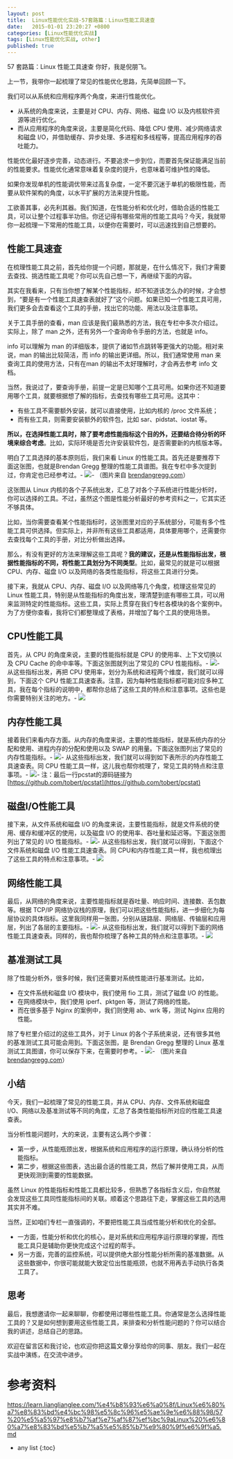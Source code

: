 ```yaml
---
layout: post
title:  Linux性能优化实战-57套路篇：Linux性能工具速查
date:   2015-01-01 23:20:27 +0800
categories: [Linux性能优化实战]
tags: [Linux性能优化实战, other]
published: true
---
```




57 套路篇：Linux 性能工具速查
你好，我是倪朋飞。

上一节，我带你一起梳理了常见的性能优化思路，先简单回顾一下。

我们可以从系统和应用程序两个角度，来进行性能优化。

* 从系统的角度来说，主要是对 CPU、内存、网络、磁盘 I/O 以及内核软件资源等进行优化。
* 而从应用程序的角度来说，主要是简化代码、降低 CPU 使用、减少网络请求和磁盘 I/O，并借助缓存、异步处理、多进程和多线程等，提高应用程序的吞吐能力。

性能优化最好逐步完善，动态进行。不要追求一步到位，而要首先保证能满足当前的性能要求。性能优化通常意味着复杂度的提升，也意味着可维护性的降低。

如果你发现单机的性能调优带来过高复杂度，一定不要沉迷于单机的极限性能，而要从软件架构的角度，以水平扩展的方法来提升性能。

工欲善其事，必先利其器。我们知道，在性能分析和优化时，借助合适的性能工具，可以让整个过程事半功倍。你还记得有哪些常用的性能工具吗？今天，我就带你一起梳理一下常用的性能工具，以便你在需要时，可以迅速找到自己想要的。

## 性能工具速查

在梳理性能工具之前，首先给你提一个问题，那就是，在什么情况下，我们才需要去查找、挑选性能工具呢？你可以先自己想一下，再继续下面的内容。

其实在我看来，只有当你想了解某个性能指标，却不知道该怎么办的时候，才会想到，“要是有一个性能工具速查表就好了”这个问题。如果已知一个性能工具可用，我们更多会去查看这个工具的手册，找出它的功能、用法以及注意事项。

关于工具手册的查看，man 应该是我们最熟悉的方法，我在专栏中多次介绍过。实际上，除了 man 之外，还有另外一个查询命令手册的方法，也就是 info。

info 可以理解为 man 的详细版本，提供了诸如节点跳转等更强大的功能。相对来说，man 的输出比较简洁，而 info 的输出更详细。所以，我们通常使用 man 来查询工具的使用方法，只有在man 的输出不太好理解时，才会再去参考 info 文档。

当然，我说过了，要查询手册，前提一定是已知哪个工具可用。如果你还不知道要用哪个工具，就要根据想了解的指标，去查找有哪些工具可用。这其中：

* 有些工具不需要额外安装，就可以直接使用，比如内核的 /proc 文件系统；
* 而有些工具，则需要安装额外的软件包，比如 sar、pidstat、iostat 等。

**所以，在选择性能工具时，除了要考虑性能指标这个目的外，还要结合待分析的环境来综合考虑**。比如，实际环境是否允许安装软件包，是否需要新的内核版本等。

明白了工具选择的基本原则后，我们来看 Linux 的性能工具。首先还是要推荐下面这张图，也就是Brendan Gregg 整理的性能工具谱图。我在专栏中多次提到过，你肯定也已经参考过。- ![](https://learn.lianglianglee.com/%e4%b8%93%e6%a0%8f/Linux%e6%80%a7%e8%83%bd%e4%bc%98%e5%8c%96%e5%ae%9e%e6%88%98/assets/89ee96483dbb4ac1a6c034af81908497.jpg)- （图片来自 [brendangregg.com](http://www.brendangregg.com/linuxperf.html)）

这张图从 Linux 内核的各个子系统出发，汇总了对各个子系统进行性能分析时，你可以选择的工具。不过，虽然这个图是性能分析最好的参考资料之一，它其实还不够具体。

比如，当你需要查看某个性能指标时，这张图里对应的子系统部分，可能有多个性能工具可供选择。但实际上，并非所有这些工具都适用，具体要用哪个，还需要你去查找每个工具的手册，对比分析做出选择。

那么，有没有更好的方法来理解这些工具呢？**我的建议，还是从性能指标出发，根据性能指标的不同，将性能工具划分为不同类型**。比如，最常见的就是可以根据 CPU、内存、磁盘 I/O 以及网络的各类性能指标，将这些工具进行分类。

接下来，我就从 CPU、内存、磁盘 I/O 以及网络等几个角度，梳理这些常见的 Linux 性能工具，特别是从性能指标的角度出发，理清楚到底有哪些工具，可以用来监测特定的性能指标。这些工具，实际上贯穿在我们专栏各模块的各个案例中。为了方便你查看，我将它们都整理成了表格，并增加了每个工具的使用场景。

## CPU性能工具

首先，从 CPU 的角度来说，主要的性能指标就是 CPU 的使用率、上下文切换以及 CPU Cache 的命中率等。下面这张图就列出了常见的 CPU 性能指标。- ![](https://learn.lianglianglee.com/%e4%b8%93%e6%a0%8f/Linux%e6%80%a7%e8%83%bd%e4%bc%98%e5%8c%96%e5%ae%9e%e6%88%98/assets/e896e61575b149a08c3b2ef6db4999b0.jpg)- 从这些指标出发，再把 CPU 使用率，划分为系统和进程两个维度，我们就可以得到，下面这个 CPU 性能工具速查表。注意，因为每种性能指标都可能对应多种工具，我在每个指标的说明中，都帮你总结了这些工具的特点和注意事项。这些也是你需要特别关注的地方。- ![](https://learn.lianglianglee.com/%e4%b8%93%e6%a0%8f/Linux%e6%80%a7%e8%83%bd%e4%bc%98%e5%8c%96%e5%ae%9e%e6%88%98/assets/80fcc937b7194595a70cf198bb6c87d2.jpg)

## 内存性能工具

接着我们来看内存方面。从内存的角度来说，主要的性能指标，就是系统内存的分配和使用、进程内存的分配和使用以及 SWAP 的用量。下面这张图列出了常见的内存性能指标。- ![](https://learn.lianglianglee.com/%e4%b8%93%e6%a0%8f/Linux%e6%80%a7%e8%83%bd%e4%bc%98%e5%8c%96%e5%ae%9e%e6%88%98/assets/8dcda3e0cca0474c927560a32b42e129.jpg)- 从这些指标出发，我们就可以得到如下表所示的内存性能工具速查表。同 CPU 性能工具一样，这儿我也帮你梳理了，常见工具的特点和注意事项。- ![](https://learn.lianglianglee.com/%e4%b8%93%e6%a0%8f/Linux%e6%80%a7%e8%83%bd%e4%bc%98%e5%8c%96%e5%ae%9e%e6%88%98/assets/498506d9b97d4be7a404273b509d93f9.jpg)- 注：最后一行pcstat的源码链接为 [https://github.com/tobert/pcstat](https://github.com/tobert/pcstat)

## 磁盘I/O性能工具

接下来，从文件系统和磁盘 I/O 的角度来说，主要性能指标，就是文件系统的使用、缓存和缓冲区的使用，以及磁盘 I/O 的使用率、吞吐量和延迟等。下面这张图列出了常见的 I/O 性能指标。- ![](https://learn.lianglianglee.com/%e4%b8%93%e6%a0%8f/Linux%e6%80%a7%e8%83%bd%e4%bc%98%e5%8c%96%e5%ae%9e%e6%88%98/assets/499b15d2335c48d29923d2c5f56a96d0.jpg)- 从这些指标出发，我们就可以得到，下面这个文件系统和磁盘 I/O 性能工具速查表。同 CPU和内存性能工具一样，我也梳理出了这些工具的特点和注意事项。- ![](https://learn.lianglianglee.com/%e4%b8%93%e6%a0%8f/Linux%e6%80%a7%e8%83%bd%e4%bc%98%e5%8c%96%e5%ae%9e%e6%88%98/assets/df3a3ad1c1174d438fc586eeafa8dc97.jpg)

## 网络性能工具

最后，从网络的角度来说，主要性能指标就是吞吐量、响应时间、连接数、丢包数等。根据 TCP/IP 网络协议栈的原理，我们可以把这些性能指标，进一步细化为每层协议的具体指标。这里我同样用一张图，分别从链路层、网络层、传输层和应用层，列出了各层的主要指标。- ![](https://learn.lianglianglee.com/%e4%b8%93%e6%a0%8f/Linux%e6%80%a7%e8%83%bd%e4%bc%98%e5%8c%96%e5%ae%9e%e6%88%98/assets/38f966fe029b4970bee9c59a4f5e0cce.jpg)- 从这些指标出发，我们就可以得到下面的网络性能工具速查表。同样的，我也帮你梳理了各种工具的特点和注意事项。- ![](https://learn.lianglianglee.com/%e4%b8%93%e6%a0%8f/Linux%e6%80%a7%e8%83%bd%e4%bc%98%e5%8c%96%e5%ae%9e%e6%88%98/assets/f2e285326196460cacfe69074c078e33.jpg)

## 基准测试工具

除了性能分析外，很多时候，我们还需要对系统性能进行基准测试。比如，

* 在文件系统和磁盘 I/O 模块中，我们使用 fio 工具，测试了磁盘 I/O 的性能。
* 在网络模块中，我们使用 iperf、pktgen 等，测试了网络的性能。
* 而在很多基于 Nginx 的案例中，我们则使用 ab、wrk 等，测试 Nginx 应用的性能。

除了专栏里介绍过的这些工具外，对于 Linux 的各个子系统来说，还有很多其他的基准测试工具可能会用到。下面这张图，是 Brendan Gregg 整理的 Linux 基准测试工具图谱，你可以保存下来，在需要时参考。- ![](https://learn.lianglianglee.com/%e4%b8%93%e6%a0%8f/Linux%e6%80%a7%e8%83%bd%e4%bc%98%e5%8c%96%e5%ae%9e%e6%88%98/assets/9359ad81a0d24711b93153855a0007ca.jpg)- （图片来自 [brendangregg.com](http://www.brendangregg.com/linuxperf.html)）

## 小结

今天，我们一起梳理了常见的性能工具，并从 CPU、内存、文件系统和磁盘 I/O、网络以及基准测试等不同的角度，汇总了各类性能指标所对应的性能工具速查表。

当分析性能问题时，大的来说，主要有这么两个步骤：

* 第一步，从性能瓶颈出发，根据系统和应用程序的运行原理，确认待分析的性能指标。
* 第二步，根据这些图表，选出最合适的性能工具，然后了解并使用工具，从而更快观测到需要的性能数据。

虽然 Linux 的性能指标和性能工具都比较多，但熟悉了各指标含义后，你自然就会发现这些工具同性能指标间的关联。顺着这个思路往下走，掌握这些工具的选用其实并不难。

当然，正如咱们专栏一直强调的，不要把性能工具当成性能分析和优化的全部。

* 一方面，性能分析和优化的核心，是对系统和应用程序运行原理的掌握，而性能工具只是辅助你更快完成这个过程的帮手。
* 另一方面，完善的监控系统，可以提供绝大部分性能分析所需的基准数据。从这些数据中，你很可能就能大致定位出性能瓶颈，也就不用再去手动执行各类工具了。

## 思考

最后，我想邀请你一起来聊聊，你都使用过哪些性能工具。你通常是怎么选择性能工具的？又是如何想到要用这些性能工具，来排查和分析性能问题的？你可以结合我的讲述，总结自己的思路。

欢迎在留言区和我讨论，也欢迎你把这篇文章分享给你的同事、朋友。我们一起在实战中演练，在交流中进步。




# 参考资料

https://learn.lianglianglee.com/%e4%b8%93%e6%a0%8f/Linux%e6%80%a7%e8%83%bd%e4%bc%98%e5%8c%96%e5%ae%9e%e6%88%98/57%20%e5%a5%97%e8%b7%af%e7%af%87%ef%bc%9aLinux%20%e6%80%a7%e8%83%bd%e5%b7%a5%e5%85%b7%e9%80%9f%e6%9f%a5.md

* any list
{:toc}
